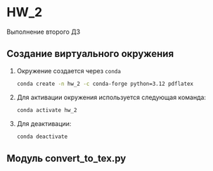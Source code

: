 # HW_2

Выполнение второго ДЗ

## Создание виртуального окружения

1. Окружение создается через `conda`

   ```bash
   conda create -n hw_2 -c conda-forge python=3.12 pdflatex 
   ```
2. Для активации окружения используется следующая команда:
   
   ```bash
   conda activate hw_2
   ```
3. Для деактивации:

   ```bash
   conda deactivate
   ```

## Модуль convert_to_tex.py